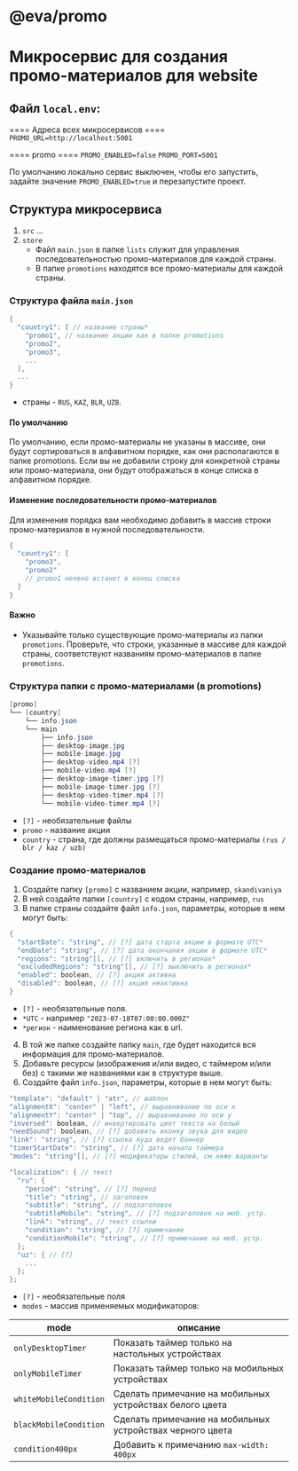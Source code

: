 # @eva/promo

# Микросервис для создания промо-материалов для website

## Файл `local.env`:

==== Адреса всех микросервисов ====
`PROMO_URL=http://localhost:5001`

==== promo ====
`PROMO_ENABLED=false`
`PROMO_PORT=5001`

По умолчанию локально сервис выключен, чтобы его запустить, задайте значение `PROMO_ENABLED=true` и перезапустите проект.

## Структура микросервиса

1. `src`
   ...
2. `store`
   - Файл `main.json` в папке `lists` служит для управления последовательностью промо-материалов для каждой страны.
   - В папке `promotions` находятся все промо-материалы для каждой страны.

### Структура файла `main.json`

```csharp
{
  "country1": [ // название страны*
    "promo1", // название акции как в папке promotions
    "promo2",
    "promo3",
    ...
  ],
  ...
}
```

- страны - `RUS`, `KAZ`, `BLR`, `UZB`.

#### По умолчанию

По умолчанию, если промо-материалы не указаны в массиве, они будут сортироваться в алфавитном порядке, как они располагаются в папке promotions. Если вы не добавили строку для конкретной страны или промо-материала, они будут отображаться в конце списка в алфавитном порядке.

#### Изменение последовательности промо-материалов

Для изменения порядка вам необходимо добавить в массив строки промо-материалов в нужной последовательности.

```csharp
{
  "country1": [
    "promo3",
    "promo2"
    // promo1 неявно встанет в конец списка
  ]
}
```

#### Важно

- Указывайте только существующие промо-материалы из папки `promotions`. Проверьте, что строки, указанные в массиве для каждой страны, соответствуют названиям промо-материалов в папке `promotions`.

### Структура папки с промо-материалами (в promotions)

```csharp
[promo]
└── [country]
    └── info.json
    └── main
        ├── info.json
        ├── desktop-image.jpg
        ├── mobile-image.jpg
        ├── desktop-video.mp4 [?]
        ├── mobile-video.mp4 [?]
        ├── desktop-image-timer.jpg [?]
        ├── mobile-image-timer.jpg [?]
        ├── desktop-video-timer.mp4 [?]
        └── mobile-video-timer.mp4 [?]
```

- `[?]` - необязательные файлы
- `promo` - название акции
- `country` - страна, где должны размещаться промо-материалы `(rus / blr / kaz / uzb)`

### Создание промо-материалов

1. Создайте папку `[promo]` с названием акции, например, `skandivaniya`
2. В ней создайте папки `[country]` с кодом страны, например, `rus`
3. В папке страны создайте файл `info.json`, параметры, которые в нем могут быть:

```csharp
{
  "startDate": "string", // [?] дата старта акции в формате UTC*
  "endDate": "string", // [?] дата окончания акции в формате UTC*
  "regions": "string"[], // [?] включить в регионах*
  "excludedRegions": "string"[], // [?] выключить в регионах*
  "enabled": boolean, // [?] акция активна
  "disabled": boolean, // [?] акция неактивна
}
```

- `[?]` - необязательные поля.
- `*UTC` - например `"2023-07-18T07:00:00.000Z"`
- `*регион` - наименование региона как в url.

4. В той же папке создайте папку `main`, где будет находится вся информация для промо-материалов.
5. Добавьте ресурсы (изображения и/или видео, с таймером и/или без) с такими же названиями как в структуре выше.
6. Создайте файл `info.json`, параметры, которые в нем могут быть:

```csharp
"template": "default" | "atr", // шаблон
"alignmentX": "center" | "left", // выравнивание по оси x
"alignmentY": "center" | "top", // выравнивание по оси y
"inversed": boolean, // инвертировать цвет текста на белый
"needSound": boolean, // [?] добавить иконку звука для видео
"link": "string", // [?] ссылка куда ведет баннер
"timerStartDate": "string", // [?] дата начала таймера
"modes": "string"[], // [?] модификаторы стилей, см ниже варианты

"localization": { // текст
  "ru": {
    "period": "string", // [?] период
    "title": "string", // заголовок
    "subtitle": "string", // подзаголовок
    "subtitleMobile": "string", // [?] подзаголовок на моб. устр.
    "link": "string", // текст ссылки
    "condition": "string", // [?] примечание
    "conditionMobile": "string", // [?] примечание на моб. устр.
  };
  "uz": { // [?]
    ...
  };
};
```

- `[?]` - необязательные поля
- `modes` - массив применяемых модификаторов:

| mode                   | описание                                                  |
| ---------------------- | --------------------------------------------------------- |
| `onlyDesktopTimer`     | Показать таймер только на настольных устройствах          |
| `onlyMobileTimer`      | Показать таймер только на мобильных устройствах           |
| `whiteMobileCondition` | Сделать примечание на мобильных устройствах белого цвета  |
| `blackMobileCondition` | Сделать примечание на мобильных устройствах черного цвета |
| `condition400px`       | Добавить к примечанию `max-width: 400px`                  |

